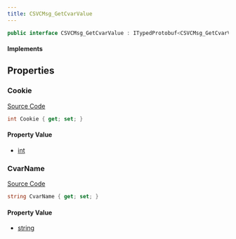 ```yaml
---
title: CSVCMsg_GetCvarValue
---
```


```csharp
public interface CSVCMsg_GetCvarValue : ITypedProtobuf<CSVCMsg_GetCvarValue>, INativeHandle, INetMessage<CSVCMsg_GetCvarValue>, IDisposable
```

#### Implements

## Properties

### Cookie

[Source Code](https://github.com/swiftly-solution/swiftlys2/blob/beta/managed/src/SwiftlyS2.Generated/Protobufs/Interfaces/CSVCMsg_GetCvarValue.cs#L18)

```csharp
int Cookie { get; set; }
```

#### Property Value

- [int](https://learn.microsoft.com/dotnet/api/system.int32)

### CvarName

[Source Code](https://github.com/swiftly-solution/swiftlys2/blob/beta/managed/src/SwiftlyS2.Generated/Protobufs/Interfaces/CSVCMsg_GetCvarValue.cs#L21)

```csharp
string CvarName { get; set; }
```

#### Property Value

- [string](https://learn.microsoft.com/dotnet/api/system.string)

